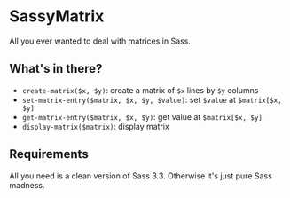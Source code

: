 # SassyMatrix

All you ever wanted to deal with matrices in Sass.

## What's in there?

* `create-matrix($x, $y)`: create a matrix of `$x` lines by `$y` columns
* `set-matrix-entry($matrix, $x, $y, $value)`: set `$value` at `$matrix[$x, $y]`
* `get-matrix-entry($matrix, $x, $y)`: get value at `$matrix[$x, $y]`
* `display-matrix($matrix)`: display matrix

## Requirements

All you need is a clean version of Sass 3.3. Otherwise it's just pure Sass madness.
